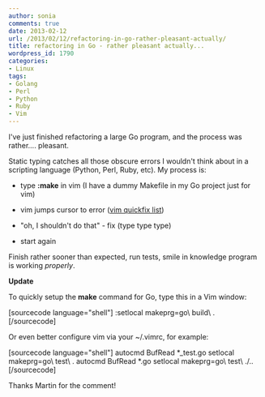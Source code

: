 ```yaml
---
author: sonia
comments: true
date: 2013-02-12
url: /2013/02/12/refactoring-in-go-rather-pleasant-actually/
title: refactoring in Go - rather pleasant actually...
wordpress_id: 1790
categories:
- Linux
tags:
- Golang
- Perl
- Python
- Ruby
- Vim
---
```


I've just finished refactoring a large Go program, and the process was rather.... pleasant.

Static typing catches all those obscure errors I wouldn't think about in a scripting language (Python, Perl, Ruby, etc). My process is:



	
  * type **:make** in vim (I have a dummy Makefile in my Go project just for vim)

	
  * vim jumps cursor to error ([vim quickfix list](http://vimdoc.sourceforge.net/htmldoc/quickfix.html))

	
  * "oh, I shouldn't do that" - fix (type type type)

	
  * start again


Finish rather sooner than expected, run tests, smile in knowledge program is working _properly_.

**Update**

To quickly setup the **make** command for Go, type this in a Vim window:

[sourcecode language="shell"]
:setlocal makeprg=go\ build\ \.
[/sourcecode]

Or even better configure vim via your ~/.vimrc, for example:

[sourcecode language="shell"]
autocmd BufRead *_test.go setlocal makeprg=go\ test\ \.
autocmd BufRead *.go setlocal makeprg=go\ test\ \./..
[/sourcecode]

Thanks Martin for the comment!
